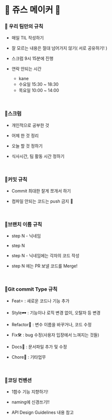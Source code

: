 # 🥤 쥬스 메이커 🥤

### 🥤 우리 팀만의 규칙

- 매일 TIL 작성하기
- 잘 모르는 내용은 절대 넘어가지 않기( 서로 공유하기! )
- 스크럼 9시 15분에 진행

- 연락 안되는 시간
  - kane
  - 수요일 15:30 ~ 18:30
  - 목요일 10:00 ~ 14:00

<br>

### 🥤스크럼

- 개인적으로 공부한 것

- 어제 한 것 정리

- 오늘 할 것 정하기

- 식사시간, 팀 활동 시간 정하기

<br>

### 🥤커밋 규칙

- Commit 최대한 잘게 쪼개서 하기

- 컴파일 안되는 코드는 push 금지 🚫

<br>

### 🥤브랜치 이름 규칙

- step N - 닉네임

- step N

- step N - 닉네임에는 각자의 코드 작성

- step N 에는 PR 보낼 코드를 Merge!

<br>

### 🥤Git commit Type 규칙

- Feat⭐️ : 새로운 코드나 기능 추가

- Style🕶 : 기능이나 로직 변경 없이, 오탈자 등 변경

- Refactor📄 : 변수 이름을 바꾸거나, 코드 수정

- Fix🛠 : bug 수정(사용자 입장에서 느껴지는 것들)

- Docs📖 : 문서파일 추가 및 수정

- Chore🧹 : 기타업무

<br>

### 🥤코딩 컨벤션

- 1함수 기능 지향하기!

- naming에 신경쓰기!!

- API Design Guidelines 내용 참고